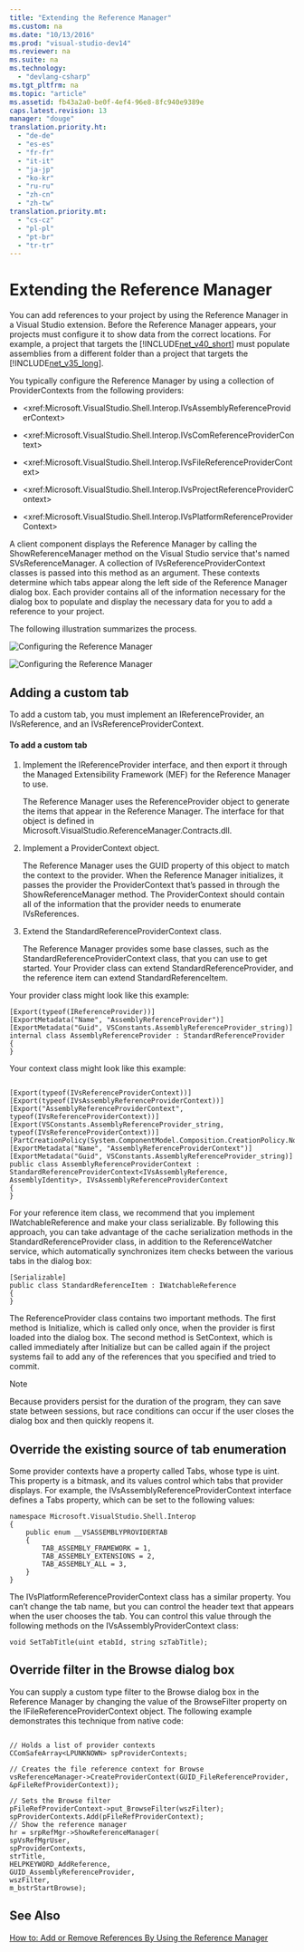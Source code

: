 ```yaml
---
title: "Extending the Reference Manager"
ms.custom: na
ms.date: "10/13/2016"
ms.prod: "visual-studio-dev14"
ms.reviewer: na
ms.suite: na
ms.technology: 
  - "devlang-csharp"
ms.tgt_pltfrm: na
ms.topic: "article"
ms.assetid: fb43a2a0-be0f-4ef4-96e8-8fc940e9389e
caps.latest.revision: 13
manager: "douge"
translation.priority.ht: 
  - "de-de"
  - "es-es"
  - "fr-fr"
  - "it-it"
  - "ja-jp"
  - "ko-kr"
  - "ru-ru"
  - "zh-cn"
  - "zh-tw"
translation.priority.mt: 
  - "cs-cz"
  - "pl-pl"
  - "pt-br"
  - "tr-tr"
---
```

# Extending the Reference Manager
You can add references to your project by using the Reference Manager in a Visual Studio extension. Before the Reference Manager appears, your projects must configure it to show data from the correct locations. For example, a project that targets the [!INCLUDE[net_v40_short](../codequality/includes/net_v40_short_md.md)] must populate assemblies from a different folder than a project that targets the [!INCLUDE[net_v35_long](../misc/includes/net_v35_long_md.md)].  
  
 You typically configure the Reference Manager by using a collection of ProviderContexts from the following providers:  
  
-   \<xref:Microsoft.VisualStudio.Shell.Interop.IVsAssemblyReferenceProviderContext>  
  
-   \<xref:Microsoft.VisualStudio.Shell.Interop.IVsComReferenceProviderContext>  
  
-   \<xref:Microsoft.VisualStudio.Shell.Interop.IVsFileReferenceProviderContext>  
  
-   \<xref:Microsoft.VisualStudio.Shell.Interop.IVsProjectReferenceProviderContext>  
  
-   \<xref:Microsoft.VisualStudio.Shell.Interop.IVsPlatformReferenceProviderContext>  
  
 A client component displays the Reference Manager by calling the ShowReferenceManager method on the Visual Studio service that's named SVsReferenceManager. A collection of IVsReferenceProviderContext classes is passed into this method as an argument. These contexts determine which tabs appear along the left side of the Reference Manager dialog box. Each provider contains all of the information necessary for the dialog box to populate and display the necessary data for you to add a reference to your project.  
  
 The following illustration summarizes the process.  
  
 ![Configuring the Reference Manager](../misc/media/refmgrextend.png "RefMgrExtend")  
  
 ![Configuring the Reference Manager](../misc/media/refmgrextend2.png "RefMgrExtend2")  
  
## Adding a custom tab  
 To add a custom tab, you must implement an IReferenceProvider, an IVsReference, and an IVsReferenceProviderContext.  
  
#### To add a custom tab  
  
1.  Implement the IReferenceProvider interface, and then export it through the Managed Extensibility Framework (MEF) for the Reference Manager to use.  
  
     The Reference Manager uses the ReferenceProvider object to generate the items that appear in the Reference Manager. The interface for that object is defined in Microsoft.VisualStudio.ReferenceManager.Contracts.dll.  
  
2.  Implement a ProviderContext object.  
  
     The Reference Manager uses the GUID property of this object to match the context to the provider. When the Reference Manager initializes, it passes the provider the ProviderContext that’s passed in through the ShowReferenceManager method. The ProviderContext should contain all of the information that the provider needs to enumerate IVsReferences.  
  
3.  Extend the StandardReferenceProviderContext class.  
  
     The Reference Manager provides some base classes, such as the StandardReferenceProviderContext class, that you can use to get started. Your Provider class can extend StandardReferenceProvider, and the reference item can extend StandardReferenceItem.  
  
 Your provider class might look like this example:  
  
```  
[Export(typeof(IReferenceProvider))]  
[ExportMetadata("Name", "AssemblyReferenceProvider")]  
[ExportMetadata("Guid", VSConstants.AssemblyReferenceProvider_string)]  
internal class AssemblyReferenceProvider : StandardReferenceProvider  
{  
}  
```  
  
 Your context class might look like this example:  
  
```  
  
[Export(typeof(IVsReferenceProviderContext))]  
[Export(typeof(IVsAssemblyReferenceProviderContext))]  
[Export("AssemblyReferenceProviderContext", typeof(IVsReferenceProviderContext))]  
[Export(VSConstants.AssemblyReferenceProvider_string, typeof(IVsReferenceProviderContext))]  
[PartCreationPolicy(System.ComponentModel.Composition.CreationPolicy.NonShared)]  
[ExportMetadata("Name", "AssemblyReferenceProviderContext")]  
[ExportMetadata("Guid", VSConstants.AssemblyReferenceProvider_string)]  
public class AssemblyReferenceProviderContext : StandardReferenceProviderContext<IVsAssemblyReference, AssemblyIdentity>, IVsAssemblyReferenceProviderContext  
{  
}  
```  
  
 For your reference item class, we recommend that you implement IWatchableReference and make your class serializable. By following this approach, you can take advantage of the cache serialization methods in the StandardReferenceProvider class, in addition to the ReferenceWatcher service, which automatically synchronizes item checks between the various tabs in the dialog box:  
  
```  
[Serializable]  
public class StandardReferenceItem : IWatchableReference  
{  
}  
```  
  
 The ReferenceProvider class contains two important methods. The first method is Initialize, which is called only once, when the provider is first loaded into the dialog box. The second method is SetContext, which is called immediately after Initialize but can be called again if the project systems fail to add any of the references that you specified and tried to commit.  
  
> [!NOTE]
>  Because providers persist for the duration of the program, they can save state between sessions, but race conditions can occur if the user closes the dialog box and then quickly reopens it.  
  
## Override the existing source of tab enumeration  
 Some provider contexts have a property called Tabs, whose type is uint. This property is a bitmask, and its values control which tabs that provider displays.  For example, the IVsAssemblyReferenceProviderContext interface defines a Tabs property, which can be set to the following values:  
  
```  
namespace Microsoft.VisualStudio.Shell.Interop  
{  
    public enum __VSASSEMBLYPROVIDERTAB  
    {  
        TAB_ASSEMBLY_FRAMEWORK = 1,  
        TAB_ASSEMBLY_EXTENSIONS = 2,  
        TAB_ASSEMBLY_ALL = 3,  
    }  
}  
```  
  
 The IVsPlatformReferenceProviderContext class has a similar property. You can’t change the tab name, but you can control the header text that appears when the user chooses the tab. You can control this value through the following methods on the IVsAssemblyProviderContext class:  
  
```  
void SetTabTitle(uint etabId, string szTabTitle);  
```  
  
## Override filter in the Browse dialog box  
 You can supply a custom type filter to the Browse dialog box in the Reference Manager by changing the value of the BrowseFilter property on the IFileReferenceProviderContext object.  The following example demonstrates this technique from native code:  
  
```  
  
// Holds a list of provider contexts  
CComSafeArray<LPUNKNOWN> spProviderContexts;  
  
// Creates the file reference context for Browse  
vsReferenceManager->CreateProviderContext(GUID_FileReferenceProvider, &pFileRefProviderContext));  
  
// Sets the Browse filter  
pFileRefProviderContext->put_BrowseFilter(wszFilter);  
spProviderContexts.Add(pFileRefProviderContext);  
// Show the reference manager  
hr = srpRefMgr->ShowReferenceManager(  
spVsRefMgrUser,  
spProviderContexts,  
strTitle,  
HELPKEYWORD_AddReference,  
GUID_AssemblyReferenceProvider,  
wszFilter,  
m_bstrStartBrowse);  
```  
  
## See Also  
 [How to: Add or Remove References By Using the Reference Manager](../ide/how-to--add-or-remove-references-by-using-the-reference-manager.md)